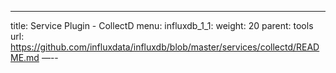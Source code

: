 ---
title: Service Plugin - CollectD
menu:
  influxdb_1_1:
    weight: 20
    parent: tools
    url: https://github.com/influxdata/influxdb/blob/master/services/collectd/README.md
—--
